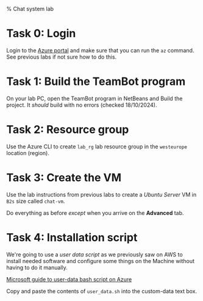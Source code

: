% Chat system lab


# Task 0: Login

Login to the [Azure portal](https://portal.azure.com/) and make sure that you can run the `az` command.
See previous labs if not sure how to do this.


# Task 1: Build the TeamBot program

On your lab PC, open the TeamBot program in NetBeans and Build the project.
It *should* build with no errors (checked 18/10/2024).


# Task 2: Resource group

Use the Azure CLI to create `lab_rg` lab resource group in the `westeurope` location (region).


# Task 3: Create the VM

Use the lab instructions from previous labs to create a *Ubuntu Server* VM in `B2s` size called `chat-vm`.

Do everything as before *except* when you arrive on the **Advanced** tab.


# Task 4: Installation script

We're going to use a *user data script* as we previously saw on AWS to install needed software and configure some things on the Machine without having to do it manually.

[Microsoft guide to user-data bash script on Azure](https://learn.microsoft.com/en-us/azure/virtual-machines/linux/cloudinit-bash-script)

Copy and paste the contents of `user_data.sh` into the custom-data text box.






